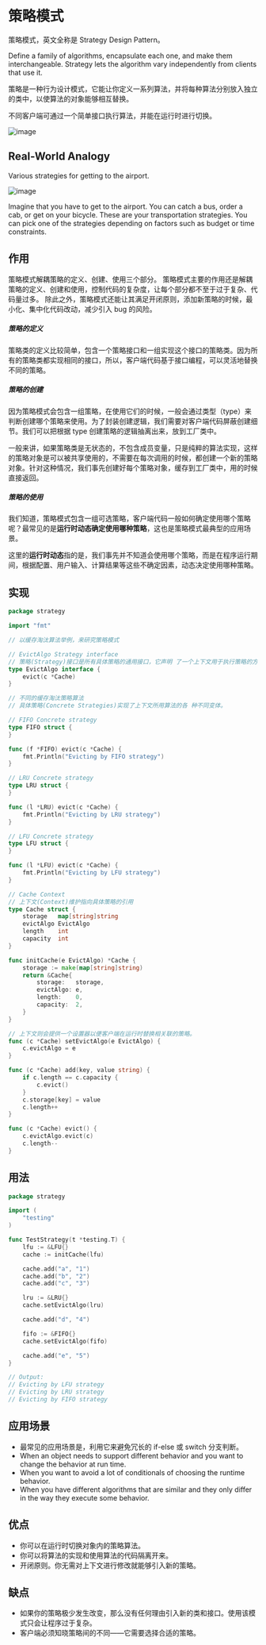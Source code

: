 # 策略模式

策略模式，英文全称是 Strategy Design Pattern。

Define a family of algorithms, encapsulate each one, and make them interchangeable. Strategy lets the algorithm vary
independently from clients that use it.

策略是一种行为设计模式，它能让你定义一系列算法，并将每种算法分别放入独立的类中，以使算法的对象能够相互替换。

不同客户端可通过一个简单接口执行算法，并能在运行时进行切换。

![image](https://user-images.githubusercontent.com/65383410/165496250-843144a1-5684-4196-87dd-b99f154a3a64.png)

## Real-World Analogy

Various strategies for getting to the airport.

![image](https://user-images.githubusercontent.com/65383410/165477697-faf51166-a800-4206-bca5-4ba339ba2b5d.png)

Imagine that you have to get to the airport. You can catch a bus, order a cab, or get on your bicycle. These are your
transportation strategies. You can pick one of the strategies depending on factors such as budget or time constraints.

## 作用

策略模式解耦策略的定义、创建、使用三个部分。 策略模式主要的作用还是解耦策略的定义、创建和使用，控制代码的复杂度，让每个部分都不至于过于复杂、代码量过多。
除此之外，策略模式还能让其满足开闭原则，添加新策略的时候，最小化、集中化代码改动，减少引入 bug 的风险。

##### 策略的定义

策略类的定义比较简单，包含一个策略接口和一组实现这个接口的策略类。因为所有的策略类都实现相同的接口，所以，客户端代码基于接口编程，可以灵活地替换不同的策略。

##### 策略的创建

因为策略模式会包含一组策略，在使用它们的时候，一般会通过类型（type）来判断创建哪个策略来使用。为了封装创建逻辑，我们需要对客户端代码屏蔽创建细节。我们可以把根据 type 创建策略的逻辑抽离出来，放到工厂类中。

一般来讲，如果策略类是无状态的，不包含成员变量，只是纯粹的算法实现，这样的策略对象是可以被共享使用的，不需要在每次调用的时候，都创建一个新的策略对象。针对这种情况，我们事先创建好每个策略对象，缓存到工厂类中，用的时候直接返回。

##### 策略的使用

我们知道，策略模式包含一组可选策略，客户端代码一般如何确定使用哪个策略呢？最常见的是**运行时动态确定使用哪种策略**，这也是策略模式最典型的应用场景。

这里的**运行时动态**指的是，我们事先并不知道会使用哪个策略，而是在程序运行期间，根据配置、用户输入、计算结果等这些不确定因素，动态决定使用哪种策略。

## 实现

```go
package strategy

import "fmt"

// 以缓存淘汰算法举例，来研究策略模式

// EvictAlgo Strategy interface
// 策略(Strategy)接口是所有具体策略的通用接口，它声明 了一个上下文用于执行策略的方法。
type EvictAlgo interface {
	evict(c *Cache)
}

// 不同的缓存淘汰策略算法
// 具体策略(Concrete Strategies)实现了上下文所用算法的各 种不同变体。

// FIFO Concrete strategy
type FIFO struct {
}

func (f *FIFO) evict(c *Cache) {
	fmt.Println("Evicting by FIFO strategy")
}

// LRU Concrete strategy
type LRU struct {
}

func (l *LRU) evict(c *Cache) {
	fmt.Println("Evicting by LRU strategy")
}

// LFU Concrete strategy
type LFU struct {
}

func (l *LFU) evict(c *Cache) {
	fmt.Println("Evicting by LFU strategy")
}

// Cache Context
// 上下文(Context)维护指向具体策略的引用
type Cache struct {
	storage   map[string]string
	evictAlgo EvictAlgo
	length    int
	capacity  int
}

func initCache(e EvictAlgo) *Cache {
	storage := make(map[string]string)
	return &Cache{
		storage:   storage,
		evictAlgo: e,
		length:    0,
		capacity:  2,
	}
}

// 上下文则会提供一个设置器以便客户端在运行时替换相关联的策略。
func (c *Cache) setEvictAlgo(e EvictAlgo) {
	c.evictAlgo = e
}

func (c *Cache) add(key, value string) {
	if c.length == c.capacity {
		c.evict()
	}
	c.storage[key] = value
	c.length++
}

func (c *Cache) evict() {
	c.evictAlgo.evict(c)
	c.length--
}

```

## 用法

```go
package strategy

import (
	"testing"
)

func TestStrategy(t *testing.T) {
	lfu := &LFU{}
	cache := initCache(lfu)

	cache.add("a", "1")
	cache.add("b", "2")
	cache.add("c", "3")

	lru := &LRU{}
	cache.setEvictAlgo(lru)

	cache.add("d", "4")

	fifo := &FIFO{}
	cache.setEvictAlgo(fifo)

	cache.add("e", "5")
}

// Output:
// Evicting by LFU strategy
// Evicting by LRU strategy
// Evicting by FIFO strategy
```

## 应用场景

- 最常见的应用场景是，利用它来避免冗长的 if-else 或 switch 分支判断。
- When an object needs to support different behavior and you want to change the behavior at run time.
- When you want to avoid a lot of conditionals of choosing the runtime behavior.
- When you have different algorithms that are similar and they only differ in the way they execute some behavior.

## 优点

- 你可以在运行时切换对象内的策略算法。
- 你可以将算法的实现和使用算法的代码隔离开来。
- 开闭原则。你无需对上下文进行修改就能够引入新的策略。

## 缺点

- 如果你的策略极少发生改变，那么没有任何理由引入新的类和接口。使用该模式只会让程序过于复杂。
- 客户端必须知晓策略间的不同——它需要选择合适的策略。

